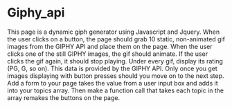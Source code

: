 # Giphy_api
This page is a dynamic giph generator using Javascript and Jquery. When the user clicks on a button, the page should grab 10 static, non-animated gif images from the GIPHY API and place them on the page.  When the user clicks one of the still GIPHY images, the gif should animate. If the user clicks the gif again, it should stop playing.  Under every gif, display its rating (PG, G, so on).  This data is provided by the GIPHY API. Only once you get images displaying with button presses should you move on to the next step. Add a form to your page takes the value from a user input box and adds it into your topics array. Then make a function call that takes each topic in the array remakes the buttons on the page.
